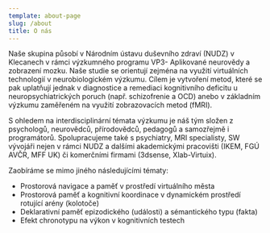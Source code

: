 ```yaml
---
template: about-page
slug: /about
title: O nás
---
```


Naše skupina působí v Národním ústavu duševního zdraví (NUDZ) v Klecanech v rámci výzkumného programu VP3- Aplikované neurovědy a zobrazení mozku. Naše studie se orientují zejména na využití virtuálních technologií v neurobiologickém výzkumu. Cílem je vytvoření metod, které se pak uplatňují jednak v diagnostice a remediaci kognitivního deficitu u neuropsychiatrických poruch (např. schizofrenie a OCD) anebo v základním výzkumu zaměřeném na využití zobrazovacích metod (fMRI).

S ohledem na interdisciplinární témata výzkumu je náš tým složen z psychologů, neurovědců, přírodovědců, pedagogů a samozřejmě i programátorů. Spolupracujeme také s psychiatry, MRI specialisty, SW vývojáři nejen v rámci NUDZ a dalšími akademickými pracovišti (IKEM, FGÚ AVČR, MFF UK) či komerčními firmami (3dsense, Xlab-Virtuix).

Zaobíráme se mimo jiného následujícími tématy:

-   Prostorová navigace a paměť v prostředí virtuálního města
-   Prostorová paměť a kognitivní koordinace v dynamickém prostředí rotující arény (kolotoče)
-   Deklarativní paměť epizodického (události) a sémantického typu (fakta)
-   Efekt chronotypu na výkon v kognitivních testech
